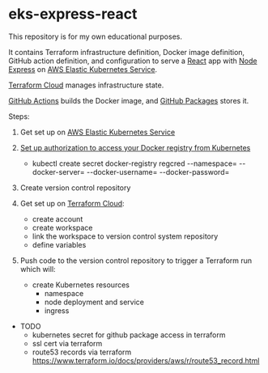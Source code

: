 # eks-express-react
This repository is for my own educational purposes. 

It contains Terraform infrastructure definition, Docker image definition, GitHub action definition, and configuration to serve a [React](https://reactjs.org/) app with [Node Express](https://expressjs.com/) on [AWS Elastic Kubernetes Service](https://aws.amazon.com/eks/). 

[Terraform Cloud](https://www.terraform.io/) manages infrastructure state.

[GitHub Actions](https://github.com/features/actions) builds the Docker image, and [GitHub Packages](https://github.com/features/packages) stores it.

Steps:
1. Get set up on [AWS Elastic Kubernetes Service](https://aws.amazon.com/eks/)

2. [Set up authorization to access your Docker registry from Kubernetes](https://kubernetes.io/docs/tasks/configure-pod-container/pull-image-private-registry/)
    - kubectl create secret docker-registry regcred --namespace=<your-namespace> --docker-server=<your-registry-server> --docker-username=<github-username> --docker-password=<github-token>
    
3. Create version control repository

4. Get set up on [Terraform Cloud](https://www.terraform.io/):
   - create account
   - create workspace
   - link the workspace to version control system repository
   - define variables

5. Push code to the version control repository to trigger a Terraform run which will:
    - create Kubernetes resources
        - namespace
        - node deployment and service
        - ingress
            
- TODO
    - kubernetes secret for github package access in terraform
    - ssl cert via terraform
    - route53 records via terraform https://www.terraform.io/docs/providers/aws/r/route53_record.html